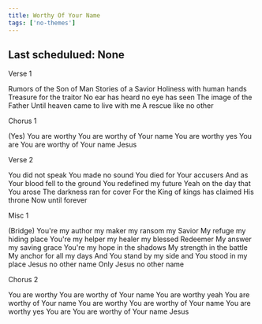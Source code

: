 ```yaml
---
title: Worthy Of Your Name
tags: ['no-themes']
---
```


## Last schedulued: None          

Verse 1

Rumors of the Son of Man
Stories of a Savior
Holiness with human hands
Treasure for the traitor
No ear has heard no eye has seen
The image of the Father
Until heaven came to live with me
A rescue like no other

Chorus 1

(Yes) You are worthy
You are worthy of Your name
You are worthy yes You are
You are worthy of Your name Jesus

Verse 2

You did not speak You made no sound
You died for Your accusers
And as Your blood fell to the ground
You redefined my future
Yeah on the day that You arose
The darkness ran for cover
For the King of kings has claimed His throne
Now until forever

Misc 1

(Bridge)
You're my author my maker my ransom my Savior
My refuge my hiding place
You're my helper my healer my blessed Redeemer
My answer my saving grace
You're my hope in the shadows
My strength in the battle
My anchor for all my days
And You stand by my side and You stood in my place
Jesus no other name
Only Jesus no other name

Chorus 2

You are worthy
You are worthy of Your name
You are worthy yeah
You are worthy of Your name
You are worthy
You are worthy of Your name
You are worthy yes You are
You are worthy of Your name Jesus
